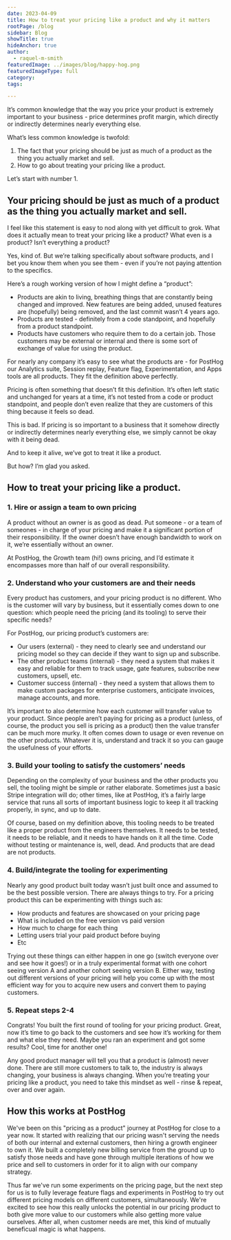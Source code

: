 ```yaml
---
date: 2023-04-09
title: How to treat your pricing like a product and why it matters
rootPage: /blog
sidebar: Blog
showTitle: true
hideAnchor: true
author:
  - raquel-m-smith
featuredImage: ../images/blog/happy-hog.png
featuredImageType: full
category: 
tags:

---
```

It’s common knowledge that the way you price your product is extremely important to your business - price determines profit margin, which directly or indirectly determines nearly everything else. 

What’s less common knowledge is twofold:

1. The fact that your pricing should be just as much of a product as the thing you actually market and sell.
2. How to go about treating your pricing like a product.

Let’s start with number 1.

## Your pricing should be just as much of a product as the thing you actually market and sell.

I feel like this statement is easy to nod along with yet difficult to grok. What does it actually mean to treat your pricing like a product? What even is a product? Isn’t everything a product?

Yes, kind of. But we’re talking specifically about software products, and I bet you know them when you see them - even if you’re not paying attention to the specifics. 

Here’s a rough working version of how I might define a “product”:

- Products are akin to living, breathing things that are constantly being changed and improved. New features are being added, unused features are (hopefully) being removed, and the last commit wasn’t 4 years ago.
- Products are tested - definitely from a code standpoint, and hopefully from a product standpoint. 
- Products have customers who require them to do a certain job. Those customers may be external or internal and there is some sort of exchange of value for using the product.

For nearly any company it’s easy to see what the products are - for PostHog our Analytics suite, Session replay, Feature flag, Experimentation, and Apps tools are all products. They fit the definition above perfectly. 

Pricing is often something that doesn’t fit this definition. It’s often left static and unchanged for years at a time, it’s not tested from a code or product standpoint, and people don’t even realize that they are customers of this thing because it feels so dead.

This is bad. If pricing is so important to a business that it somehow directly or indirectly determines nearly everything else, we simply cannot be okay with it being dead. 

And to keep it alive, we’ve got to treat it like a product.

But how? I’m glad you asked.

## How to treat your pricing like a product. 

### 1. Hire or assign a team to own pricing
A product without an owner is as good as dead. Put someone - or a team of someones - in charge of your pricing and make it a significant portion of their responsibility. If the owner doesn’t have enough bandwidth to work on it, we’re essentially without an owner.

At PostHog, the Growth team (hi!) owns pricing, and I’d estimate it encompasses more than half of our overall responsibility.

### 2. Understand who your customers are and their needs
Every product has customers, and your pricing product is no different. Who is the customer will vary by business, but it essentially comes down to one question: which people need the pricing (and its tooling) to serve their specific needs?

For PostHog, our pricing product’s customers are:

- Our users (external) - they need to clearly see and understand our pricing model so they can decide if they want to sign up and subscribe.
- The other product teams (internal) - they need a system that makes it easy and reliable for them to track usage, gate features, subscribe new customers, upsell, etc.
- Customer success (internal) - they need a system that allows them to make custom packages for enterprise customers, anticipate invoices, manage accounts, and more.

It’s important to also determine how each customer will transfer value to your product. Since people aren’t paying for pricing as a product (unless, of course, the product you sell is pricing as a product) then the value transfer can be much more murky. It often comes down to usage or even revenue on the other products. Whatever it is, understand and track it so you can gauge the usefulness of your efforts.

### 3. Build your tooling to satisfy the customers’ needs

Depending on the complexity of your business and the other products you sell, the tooling might be simple or rather elaborate. Sometimes just a basic Stripe integration will do; other times, like at PostHog, it’s a fairly large service that runs all sorts of important business logic to keep it all tracking properly, in sync, and up to date. 

Of course, based on my definition above, this tooling needs to be treated like a proper product from the engineers themselves. It needs to be tested, it needs to be reliable, and it needs to have hands on it all the time. Code without testing or maintenance is, well, dead. And products that are dead are not products.

### 4. Build/integrate the tooling for experimenting

Nearly any good product built today wasn’t just built once and assumed to be the best possible version. There are always things to try. For a pricing product this can be experimenting with things such as:

- How products and features are showcased on your pricing page
- What is included on the free version vs paid version
- How much to charge for each thing
- Letting users trial your paid product before buying
- Etc

Trying out these things can either happen in one go (switch everyone over and see how it goes!) or in a truly experimental format with one cohort seeing version A and another cohort seeing version B. Either way, testing out different versions of your pricing will help you come up with the most efficient way for you to acquire new users and convert them to paying customers.

### 5. Repeat steps 2-4

Congrats! You built the first round of tooling for your pricing product. Great, now it’s time to go back to the customers and see how it’s working for them and what else they need. Maybe you ran an experiment and got some results? Cool, time for another one!

Any good product manager will tell you that a product is (almost) never done. There are still more customers to talk to, the industry is always changing, your business is always changing. When you’re treating your pricing like a product, you need to take this mindset as well - rinse & repeat, over and over again.

## How this works at PostHog

We've been on this "pricing as a product" journey at PostHog for close to a year now. It started with realizing that our pricing wasn't serving the needs of both our internal and external customers, then hiring a growth engineer to own it. We built a completely new billing service from the ground up to satisfy those needs and have gone through multiple iterations of how we price and sell to customers in order for it to align with our company strategy.

Thus far we've run some experiments on the pricing page, but the next step for us is to fully leverage feature flags and experiments in PostHog to try out different pricing models on different customers, simultaneously. We're excited to see how this really unlocks the potential in our pricing product to both give more value to our customers while also getting more value ourselves. After all, when customer needs are met, this kind of mutually beneficual magic is what happens.
